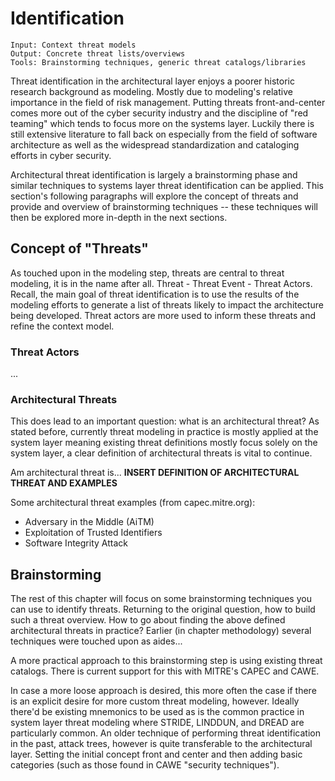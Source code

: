 # Identification

```
Input: Context threat models
Output: Concrete threat lists/overviews
Tools: Brainstorming techniques, generic threat catalogs/libraries
```
Threat identification in the architectural layer enjoys a poorer historic research background as modeling.
Mostly due to modeling's relative importance in the field of risk management.
Putting threats front-and-center comes more out of the cyber security industry and the discipline of "red teaming" which tends to focus more on the systems layer.
Luckily there is still extensive literature to fall back on especially from the field of software architecture as well as the widespread standardization and cataloging efforts in cyber security.

Architectural threat identification is largely a brainstorming phase and similar techniques to systems layer threat identification can be applied. This section's following paragraphs will explore the concept of threats and provide and overview of brainstorming techniques -- these techniques will then be explored more in-depth in the next sections.

## Concept of "Threats"
As touched upon in the modeling step, threats are central to threat modeling, it is in the name after all.
Threat - Threat Event - Threat Actors.
Recall, the main goal of threat identification is to use the results of the modeling efforts to generate a list of threats likely to impact the architecture being developed.
Threat actors are more used to inform these threats and refine the context model.

### Threat Actors
...

### Architectural Threats
This does lead to an important question: what is an architectural threat?
As stated before, currently threat modeling in practice is mostly applied at the system layer meaning existing threat definitions mostly focus solely on the system layer, a clear definition of architectural threats is vital to continue.

Am architectural threat is...
**INSERT DEFINITION OF ARCHITECTURAL THREAT AND EXAMPLES**

Some architectural threat examples (from capec.mitre.org):
* Adversary in the Middle (AiTM)
* Exploitation of Trusted Identifiers
* Software Integrity Attack


## Brainstorming
The rest of this chapter will focus on some brainstorming techniques you can use to identify threats.
Returning to the original question, how to build such a threat overview.
How to go about finding the above defined architectural threats in practice?
Earlier (in chapter methodology) several techniques were touched upon as aides...

A more practical approach to this brainstorming step is using existing threat catalogs.
There is current support for this with MITRE's CAPEC and CAWE.

In case a more loose approach is desired, this more often the case if there is an explicit desire for more custom threat modeling, however.
Ideally there'd be existing mnemonics to be used as is the common practice in system layer threat modeling where STRIDE, LINDDUN, and DREAD are particularly common.
An older technique of performing threat identification in the past, attack trees, however is quite transferable to the architectural layer.
Setting the initial concept front and center and then adding basic categories (such as those found in CAWE "security techniques").

